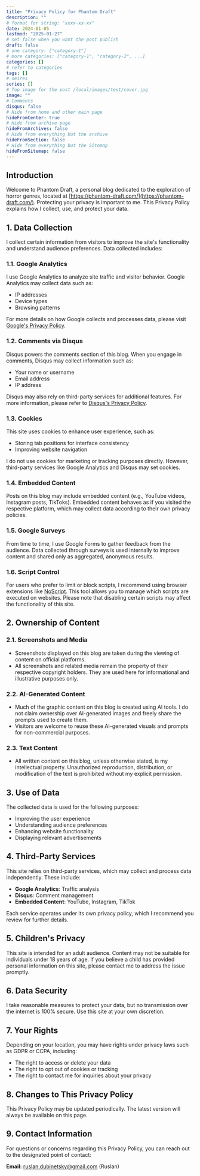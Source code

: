 ```yaml
---
title: "Privacy Policy for Phantom Draft"
description: ""
# format for string: "xxxx-xx-xx"
date: 2024-01-05
lastmod: "2025-01-27"
# set false when you want the post publish
draft: false
# one category: ["category-1"]
# more categories: ["category-1", "category-2", ...]
categories: []
# refer to categories
tags: []
# seires
series: []
# Top image for the post /local/images/test/cover.jpg
image: ""
# Comments
disqus: false
# Hide from home and other main page
hideFromCenter: true
# Hide from archive page
hideFromArchives: false
# Hide from everything but the archive
hideFromSection: false
# Hide from everything but the Sitemap
hideFromSitemap: false
---
```

## Introduction

Welcome to Phantom Draft, a personal blog dedicated to the exploration of horror genres, located at [https://phantom-draft.com/](https://phantom-draft.com/). Protecting your privacy is important to me. This Privacy Policy explains how I collect, use, and protect your data.

## 1. Data Collection

I collect certain information from visitors to improve the site's functionality and understand audience preferences. Data collected includes:

### 1.1. Google Analytics

I use Google Analytics to analyze site traffic and visitor behavior. Google Analytics may collect data such as:

- IP addresses
- Device types
- Browsing patterns

For more details on how Google collects and processes data, please visit <a href="https://policies.google.com/privacy" rel="nofollow" target="_blank">Google's Privacy Policy</a>.

### 1.2. Comments via Disqus

Disqus powers the comments section of this blog. When you engage in comments, Disqus may collect information such as:

- Your name or username
- Email address
- IP address

Disqus may also rely on third-party services for additional features. For more information, please refer to <a href="https://help.disqus.com/en/articles/1717103-disqus-privacy-policy" rel="nofollow" target="_blank">Disqus's Privacy Policy</a>.

### 1.3. Cookies

This site uses cookies to enhance user experience, such as:

- Storing tab positions for interface consistency
- Improving website navigation

I do not use cookies for marketing or tracking purposes directly. However, third-party services like Google Analytics and Disqus may set cookies.

### 1.4. Embedded Content

Posts on this blog may include embedded content (e.g., YouTube videos, Instagram posts, TikToks). Embedded content behaves as if you visited the respective platform, which may collect data according to their own privacy policies.

### 1.5. Google Surveys

From time to time, I use Google Forms to gather feedback from the audience. Data collected through surveys is used internally to improve content and shared only as aggregated, anonymous results.

### 1.6. Script Control

For users who prefer to limit or block scripts, I recommend using browser extensions like <a href="https://noscript.net/" rel="nofollow" target="_blank">NoScript</a>. This tool allows you to manage which scripts are executed on websites. Please note that disabling certain scripts may affect the functionality of this site.

## 2. Ownership of Content

### 2.1. Screenshots and Media

- Screenshots displayed on this blog are taken during the viewing of content on official platforms.
- All screenshots and related media remain the property of their respective copyright holders. They are used here for informational and illustrative purposes only.

### 2.2. AI-Generated Content

- Much of the graphic content on this blog is created using AI tools. I do not claim ownership over AI-generated images and freely share the prompts used to create them.
- Visitors are welcome to reuse these AI-generated visuals and prompts for non-commercial purposes.

### 2.3. Text Content

- All written content on this blog, unless otherwise stated, is my intellectual property. Unauthorized reproduction, distribution, or modification of the text is prohibited without my explicit permission.

## 3. Use of Data

The collected data is used for the following purposes:

- Improving the user experience
- Understanding audience preferences
- Enhancing website functionality
- Displaying relevant advertisements

## 4. Third-Party Services

This site relies on third-party services, which may collect and process data independently. These include:

- **Google Analytics**: Traffic analysis
- **Disqus**: Comment management
- **Embedded Content**: YouTube, Instagram, TikTok

Each service operates under its own privacy policy, which I recommend you review for further details.

## 5. Children's Privacy

This site is intended for an adult audience. Content may not be suitable for individuals under 18 years of age. If you believe a child has provided personal information on this site, please contact me to address the issue promptly.

## 6. Data Security

I take reasonable measures to protect your data, but no transmission over the internet is 100% secure. Use this site at your own discretion.

## 7. Your Rights

Depending on your location, you may have rights under privacy laws such as GDPR or CCPA, including:

- The right to access or delete your data
- The right to opt out of cookies or tracking
- The right to contact me for inquiries about your privacy

## 8. Changes to This Privacy Policy

This Privacy Policy may be updated periodically. The latest version will always be available on this page.

## 9. Contact Information

For questions or concerns regarding this Privacy Policy, you can reach out to the designated point of contact:

**Email:** <a href="mailto:ruslan.dubinetsky@gmail.com">ruslan.dubinetsky@gmail.com (Ruslan)</a>